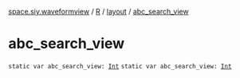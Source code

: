 [space.siy.waveformview](../../index.md) / [R](../index.md) / [layout](index.md) / [abc_search_view](./abc_search_view.md)

# abc_search_view

`static var abc_search_view: `[`Int`](https://kotlinlang.org/api/latest/jvm/stdlib/kotlin/-int/index.html)
`static var abc_search_view: `[`Int`](https://kotlinlang.org/api/latest/jvm/stdlib/kotlin/-int/index.html)
